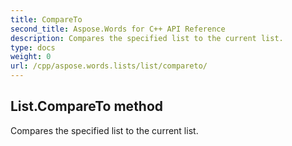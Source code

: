 ```yaml
---
title: CompareTo
second_title: Aspose.Words for C++ API Reference
description: Compares the specified list to the current list. 
type: docs
weight: 0
url: /cpp/aspose.words.lists/list/compareto/
---
```

## List.CompareTo method


Compares the specified list to the current list. 

